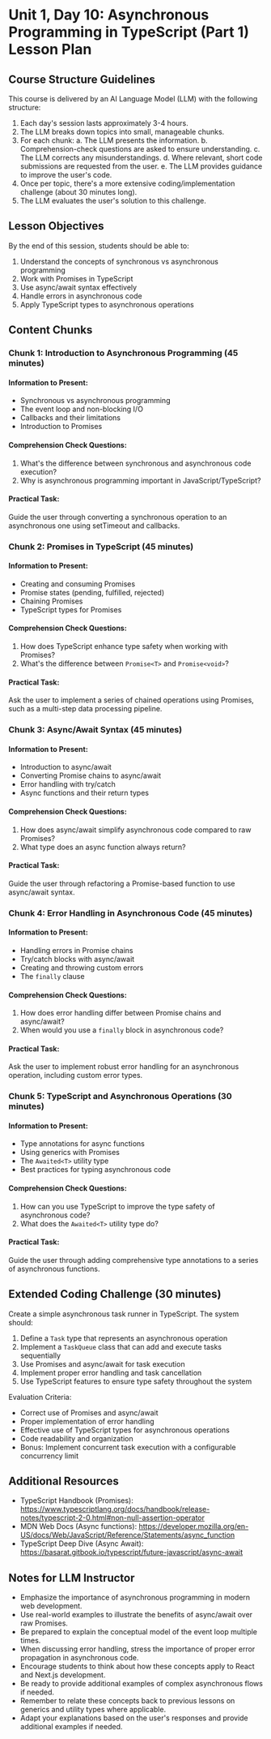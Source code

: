 # Unit 1, Day 10: Asynchronous Programming in TypeScript (Part 1) Lesson Plan

## Course Structure Guidelines

This course is delivered by an AI Language Model (LLM) with the following structure:

1. Each day's session lasts approximately 3-4 hours.
2. The LLM breaks down topics into small, manageable chunks.
3. For each chunk:
   a. The LLM presents the information.
   b. Comprehension-check questions are asked to ensure understanding.
   c. The LLM corrects any misunderstandings.
   d. Where relevant, short code submissions are requested from the user.
   e. The LLM provides guidance to improve the user's code.
4. Once per topic, there's a more extensive coding/implementation challenge (about 30 minutes long).
5. The LLM evaluates the user's solution to this challenge.

## Lesson Objectives
By the end of this session, students should be able to:
1. Understand the concepts of synchronous vs asynchronous programming
2. Work with Promises in TypeScript
3. Use async/await syntax effectively
4. Handle errors in asynchronous code
5. Apply TypeScript types to asynchronous operations

## Content Chunks

### Chunk 1: Introduction to Asynchronous Programming (45 minutes)

#### Information to Present:
- Synchronous vs asynchronous programming
- The event loop and non-blocking I/O
- Callbacks and their limitations
- Introduction to Promises

#### Comprehension Check Questions:
1. What's the difference between synchronous and asynchronous code execution?
2. Why is asynchronous programming important in JavaScript/TypeScript?

#### Practical Task:
Guide the user through converting a synchronous operation to an asynchronous one using setTimeout and callbacks.

### Chunk 2: Promises in TypeScript (45 minutes)

#### Information to Present:
- Creating and consuming Promises
- Promise states (pending, fulfilled, rejected)
- Chaining Promises
- TypeScript types for Promises

#### Comprehension Check Questions:
1. How does TypeScript enhance type safety when working with Promises?
2. What's the difference between `Promise<T>` and `Promise<void>`?

#### Practical Task:
Ask the user to implement a series of chained operations using Promises, such as a multi-step data processing pipeline.

### Chunk 3: Async/Await Syntax (45 minutes)

#### Information to Present:
- Introduction to async/await
- Converting Promise chains to async/await
- Error handling with try/catch
- Async functions and their return types

#### Comprehension Check Questions:
1. How does async/await simplify asynchronous code compared to raw Promises?
2. What type does an async function always return?

#### Practical Task:
Guide the user through refactoring a Promise-based function to use async/await syntax.

### Chunk 4: Error Handling in Asynchronous Code (45 minutes)

#### Information to Present:
- Handling errors in Promise chains
- Try/catch blocks with async/await
- Creating and throwing custom errors
- The `finally` clause

#### Comprehension Check Questions:
1. How does error handling differ between Promise chains and async/await?
2. When would you use a `finally` block in asynchronous code?

#### Practical Task:
Ask the user to implement robust error handling for an asynchronous operation, including custom error types.

### Chunk 5: TypeScript and Asynchronous Operations (30 minutes)

#### Information to Present:
- Type annotations for async functions
- Using generics with Promises
- The `Awaited<T>` utility type
- Best practices for typing asynchronous code

#### Comprehension Check Questions:
1. How can you use TypeScript to improve the type safety of asynchronous code?
2. What does the `Awaited<T>` utility type do?

#### Practical Task:
Guide the user through adding comprehensive type annotations to a series of asynchronous functions.

## Extended Coding Challenge (30 minutes)

Create a simple asynchronous task runner in TypeScript. The system should:

1. Define a `Task` type that represents an asynchronous operation
2. Implement a `TaskQueue` class that can add and execute tasks sequentially
3. Use Promises and async/await for task execution
4. Implement proper error handling and task cancellation
5. Use TypeScript features to ensure type safety throughout the system

Evaluation Criteria:
- Correct use of Promises and async/await
- Proper implementation of error handling
- Effective use of TypeScript types for asynchronous operations
- Code readability and organization
- Bonus: Implement concurrent task execution with a configurable concurrency limit

## Additional Resources
- TypeScript Handbook (Promises): https://www.typescriptlang.org/docs/handbook/release-notes/typescript-2-0.html#non-null-assertion-operator
- MDN Web Docs (Async functions): https://developer.mozilla.org/en-US/docs/Web/JavaScript/Reference/Statements/async_function
- TypeScript Deep Dive (Async Await): https://basarat.gitbook.io/typescript/future-javascript/async-await

## Notes for LLM Instructor
- Emphasize the importance of asynchronous programming in modern web development.
- Use real-world examples to illustrate the benefits of async/await over raw Promises.
- Be prepared to explain the conceptual model of the event loop multiple times.
- When discussing error handling, stress the importance of proper error propagation in asynchronous code.
- Encourage students to think about how these concepts apply to React and Next.js development.
- Be ready to provide additional examples of complex asynchronous flows if needed.
- Remember to relate these concepts back to previous lessons on generics and utility types where applicable.
- Adapt your explanations based on the user's responses and provide additional examples if needed.
